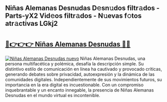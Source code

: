 ## Niñas Alemanas Desnudas D𝚎sn𝚞dos filtr𝚊dos - Parts-yX2 Vid𝚎os filtr𝚊dos - N𝚞evas f𝚘tos atr𝚊ctivas LGkj2

# <h2><a href="http://mb48xs.tromn.icu/?c=Ni%c3%b1as+Alemanas+Desnudas">🔗👉👉👉 Niñas Alemanas Desnudas 🔗🔗</a></h2>

[![Niñas Alemanas Desnudas nuevo](https://i.imgur.com/pEAQMta.gif)](http://mb48xs.tromn.icu/?c=Ni%c3%b1as+Alemanas+Desnudas)
Niñas Alemanas Desnudas, una persona multifacética y polémica, desafía la descripción simple. Su distintivo estilo de comunicación en línea ha cautivado y provocado críticas, generando debates sobre privacidad, autoexpresión y la dinámica de las comunidades digitales. Independientemente de sus movimientos futuros, su importancia en la era digital es incuestionable. Con un compromiso inquebrantable y un encanto innegable, la presencia de Niñas Alemanas Desnudas en el mundo virtual es incontenible.
